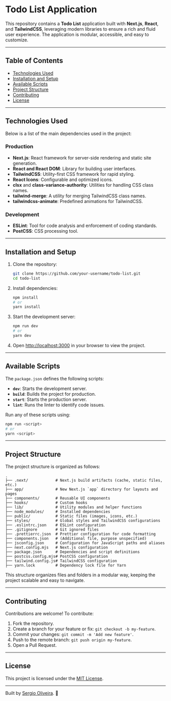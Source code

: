 # Todo List Application

This repository contains a **Todo List** application built with **Next.js**, **React**, and **TailwindCSS**, leveraging modern libraries to ensure a rich and fluid user experience. The application is modular, accessible, and easy to customize.

---

## Table of Contents

- [Technologies Used](#technologies-used)
- [Installation and Setup](#installation-and-setup)
- [Available Scripts](#available-scripts)
- [Project Structure](#project-structure)
- [Contributing](#contributing)
- [License](#license)

---

## Technologies Used

Below is a list of the main dependencies used in the project:

### **Production**
- **Next.js**: React framework for server-side rendering and static site generation.
- **React and React DOM**: Library for building user interfaces.
- **TailwindCSS**: Utility-first CSS framework for rapid styling.
- **React Icons**: Configurable and optimized icons.
- **clsx** and **class-variance-authority**: Utilities for handling CSS class names.
- **tailwind-merge**: A utility for merging TailwindCSS class names.
- **tailwindcss-animate**: Predefined animations for TailwindCSS.

### **Development**
- **ESLint**: Tool for code analysis and enforcement of coding standards.
- **PostCSS**: CSS processing tool.

---

## Installation and Setup

1. Clone the repository:

   ```bash
   git clone https://github.com/your-username/todo-list.git
   cd todo-list
   ```

2. Install dependencies:

   ```bash
   npm install
   # or
   yarn install
   ```

3. Start the development server:

   ```bash
   npm run dev
   # or
   yarn dev
   ```

4. Open [http://localhost:3000](http://localhost:3000) in your browser to view the project.

---

## Available Scripts

The `package.json` defines the following scripts:

- **`dev`**: Starts the development server.
- **`build`**: Builds the project for production.
- **`start`**: Starts the production server.
- **`lint`**: Runs the linter to identify code issues.

Run any of these scripts using:

```bash
npm run <script>
# or
yarn <script>
```

---

## Project Structure

The project structure is organized as follows:

```
.
├── .next/            # Next.js build artifacts (cache, static files, etc.)
├── app/              # New Next.js `app` directory for layouts and pages
├── components/       # Reusable UI components
├── hooks/            # Custom hooks
├── lib/              # Utility modules and helper functions
├── node_modules/     # Installed dependencies
├── public/           # Static files (images, icons, etc.)
├── styles/           # Global styles and TailwindCSS configurations
├── .eslintrc.json    # ESLint configuration
├── .gitignore        # Git ignored files
├── .prettierrc.json  # Prettier configuration for code formatting
├── components.json   # (Additional file, purpose unspecified)
├── jsconfig.json     # Configuration for JavaScript paths and aliases
├── next.config.mjs   # Next.js configuration
├── package.json      # Dependencies and script definitions
├── postcss.config.mjs# PostCSS configuration
├── tailwind.config.js# TailwindCSS configuration
├── yarn.lock         # Dependency lock file for Yarn
```

This structure organizes files and folders in a modular way, keeping the project scalable and easy to navigate.

---

## Contributing

Contributions are welcome! To contribute:

1. Fork the repository.
2. Create a branch for your feature or fix: `git checkout -b my-feature`.
3. Commit your changes: `git commit -m 'Add new feature'`.
4. Push to the remote branch: `git push origin my-feature`.
5. Open a Pull Request.

---

## License

This project is licensed under the [MIT License](LICENSE).

---

Built by [Sergio Oliveira](https://github.com/sergioscker). 🚀
